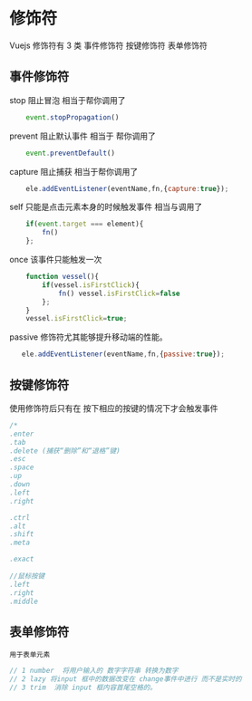 # 修饰符
Vuejs 修饰符有 3 类 事件修饰符 按键修饰符 表单修饰符

## 事件修饰符

 stop 阻止冒泡 相当于帮你调用了 
```js
    event.stopPropagation()
```
 prevent 阻止默认事件  相当于 帮你调用了 
```js
    event.preventDefault()
```
 capture 阻止捕获  相当于帮你调用了 
```js
    ele.addEventListener(eventName,fn,{capture:true});
```

 self 只能是点击元素本身的时候触发事件 相当与调用了 
```js 
    if(event.target === element){ 
        fn() 
    };
```

 once 该事件只能触发一次 
```js
    function vessel(){
        if(vessel.isFirstClick){ 
            fn() vessel.isFirstClick=false 
        };  
    }  
    vessel.isFirstClick=true;
```
 passive 修饰符尤其能够提升移动端的性能。

 ```js
    ele.addEventListener(eventName,fn,{passive:true});
 ```

 ## 按键修饰符
 使用修饰符后只有在 按下相应的按键的情况下才会触发事件
```js
/*
.enter
.tab
.delete (捕获“删除”和“退格”键)
.esc
.space
.up
.down
.left
.right 

.ctrl
.alt
.shift
.meta 

.exact
 
//鼠标按键
.left
.right
.middle
```

## 表单修饰符
    用于表单元素
```js
// 1 number  将用户输入的 数字字符串 转换为数字
// 2 lazy 将input 框中的数据改变在 change事件中进行 而不是实时的
// 3 trim  消除 input 框内容首尾空格的。
```

